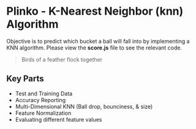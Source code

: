 # Plinko - K-Nearest Neighbor (knn) Algorithm

Objective is to predict which bucket a ball will fall into by implementing a KNN algorithm. Please view the **score.js** file to see the relevant code.

> Birds of a feather flock together

## Key Parts

- Test and Training Data
- Accuracy Reporting
- Multi-Dimensional KNN (Ball drop, bounciness, & size)
- Feature Normalization
- Evaluating different feature values
